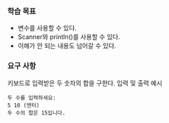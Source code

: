 ### 학습 목표
* 변수를 사용할 수 있다.
* Scanner와 println()를 사용할 수 있다.
* 이해가 안 되는 내용도 넘어갈 수 있다.

### 요구 사항

키보드로 입력받은 두 숫자의 합을 구한다.
입력 및 출력 예시

```shell
두 수를 입력하세요:
5 10 (엔터)
두 수의 합은 15입니다.
```